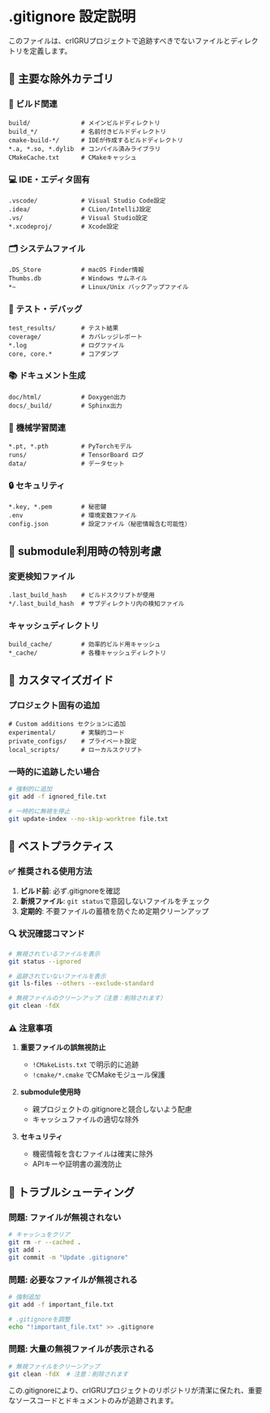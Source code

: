 # .gitignore 設定説明

このファイルは、crlGRUプロジェクトで追跡すべきでないファイルとディレクトリを定義します。

## 🎯 主要な除外カテゴリ

### 🔧 **ビルド関連**
```
build/              # メインビルドディレクトリ
build_*/            # 名前付きビルドディレクトリ
cmake-build-*/      # IDEが作成するビルドディレクトリ
*.a, *.so, *.dylib  # コンパイル済みライブラリ
CMakeCache.txt      # CMakeキャッシュ
```

### 💻 **IDE・エディタ固有**
```
.vscode/            # Visual Studio Code設定
.idea/              # CLion/IntelliJ設定
.vs/                # Visual Studio設定
*.xcodeproj/        # Xcode設定
```

### 🗂️ **システムファイル**
```
.DS_Store           # macOS Finder情報
Thumbs.db           # Windows サムネイル
*~                  # Linux/Unix バックアップファイル
```

### 🧪 **テスト・デバッグ**
```
test_results/       # テスト結果
coverage/           # カバレッジレポート
*.log               # ログファイル
core, core.*        # コアダンプ
```

### 📚 **ドキュメント生成**
```
doc/html/           # Doxygen出力
docs/_build/        # Sphinx出力
```

### 🤖 **機械学習関連**
```
*.pt, *.pth         # PyTorchモデル
runs/               # TensorBoard ログ
data/               # データセット
```

### 🔒 **セキュリティ**
```
*.key, *.pem        # 秘密鍵
.env                # 環境変数ファイル
config.json         # 設定ファイル（秘密情報含む可能性）
```

## 🔄 submodule利用時の特別考慮

### **変更検知ファイル**
```
.last_build_hash    # ビルドスクリプトが使用
*/.last_build_hash  # サブディレクトリ内の検知ファイル
```

### **キャッシュディレクトリ**
```
build_cache/        # 効率的ビルド用キャッシュ
*_cache/            # 各種キャッシュディレクトリ
```

## 📝 カスタマイズガイド

### **プロジェクト固有の追加**
```gitignore
# Custom additions セクションに追加
experimental/       # 実験的コード
private_configs/    # プライベート設定
local_scripts/      # ローカルスクリプト
```

### **一時的に追跡したい場合**
```bash
# 強制的に追加
git add -f ignored_file.txt

# 一時的に無視を停止
git update-index --no-skip-worktree file.txt
```

## 🎯 ベストプラクティス

### **✅ 推奨される使用方法**
1. **ビルド前**: 必ず.gitignoreを確認
2. **新規ファイル**: `git status`で意図しないファイルをチェック
3. **定期的**: 不要ファイルの蓄積を防ぐため定期クリーンアップ

### **🔍 状況確認コマンド**
```bash
# 無視されているファイルを表示
git status --ignored

# 追跡されていないファイルを表示
git ls-files --others --exclude-standard

# 無視ファイルのクリーンアップ（注意：削除されます）
git clean -fdX
```

### **⚠️ 注意事項**

1. **重要ファイルの誤無視防止**
   - `!CMakeLists.txt` で明示的に追跡
   - `!cmake/*.cmake` でCMakeモジュール保護

2. **submodule使用時**
   - 親プロジェクトの.gitignoreと競合しないよう配慮
   - キャッシュファイルの適切な除外

3. **セキュリティ**
   - 機密情報を含むファイルは確実に除外
   - APIキーや証明書の漏洩防止

## 🔧 トラブルシューティング

### **問題**: ファイルが無視されない
```bash
# キャッシュをクリア
git rm -r --cached .
git add .
git commit -m "Update .gitignore"
```

### **問題**: 必要なファイルが無視される
```bash
# 強制追加
git add -f important_file.txt

# .gitignoreを調整
echo "!important_file.txt" >> .gitignore
```

### **問題**: 大量の無視ファイルが表示される
```bash
# 無視ファイルをクリーンアップ
git clean -fdX  # 注意：削除されます
```

この.gitignoreにより、crlGRUプロジェクトのリポジトリが清潔に保たれ、重要なソースコードとドキュメントのみが追跡されます。
